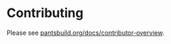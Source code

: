 # Contributing

Please see [pantsbuild.org/docs/contributor-overview](https://www.pantsbuild.org/docs/contributor-overview).
